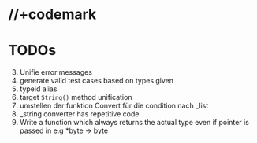 # //+codemark

# TODOs

3. Unifie error messages
5. generate valid test cases based on types given
6. typeid alias
7. target `String()` method unification
8. umstellen der funktion Convert für die condition nach _list
9. _string converter has repetitive code
10. Write a function which always returns the actual type even if pointer is
    passed in e.g *byte -> byte
